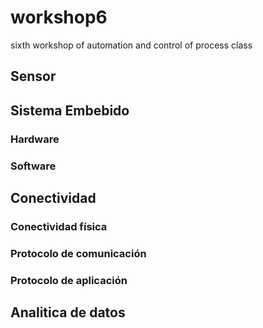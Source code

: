# workshop6
sixth workshop of automation and control of process class

## Sensor

## Sistema Embebido

### Hardware

### Software

## Conectividad

### Conectividad física

### Protocolo de comunicación

### Protocolo de aplicación

## Analitica de datos
